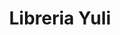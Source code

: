 ---
title: "Libreria Yuli"
url: /zona-19-ciudad-de-guatemala/libreria-yuli/
shop: material de oficina
---